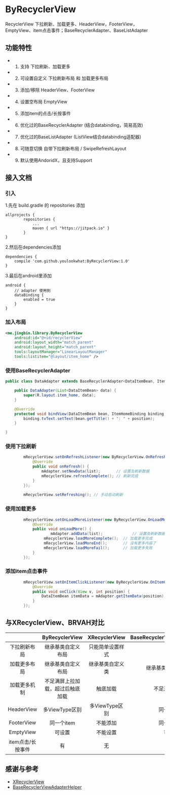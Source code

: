 # ByRecyclerView
RecyclerView 下拉刷新、加载更多、HeaderView，FooterView，EmptyView、item点击事件；BaseRecyclerAdapter、BaseListAdapter


## 功能特性
 - 1. 支持 下拉刷新、加载更多
 - 2. 可设置自定义 下拉刷新布局 和 加载更多布局
 - 3. 添加/移除 HeaderView、FooterView
 - 4. 设置空布局 EmptyView
 - 5. 添加item的点击/长按事件
 - 6. 优化过的BaseRecyclerAdapter (结合databinding，简易高效)
 - 7. 优化过的BaseListAdapter (ListView结合databinding适配器)
 - 8. 可随意切换 自带下拉刷新布局 / SwipeRefreshLayout
 - 9. 默认使用AndoridX，且支持Support


## 接入文档
### 引入

1.先在 build.gradle 的 repositories 添加

```
allprojects {
		repositories {
			...
			maven { url "https://jitpack.io" }
		}
}
```

2.然后在dependencies添加

```
dependencies {
	compile 'com.github.youlookwhat:ByRecyclerView:1.0'
}
```

3.最后在android里添加

```
android {
    // adapter 使用到
    dataBinding {
        enabled = true
    }
}

```

### 加入布局
```xml
<me.jingbin.library.ByRecyclerView
    android:id="@+id/recyclerView"
    android:layout_width="match_parent"
    android:layout_height="match_parent"
    tools:layoutManager="LinearLayoutManager"
    tools:listitem="@layout/item_home" />
```

### 使用BaseRecyclerAdapter
```java
public class DataAdapter extends BaseRecyclerAdapter<DataItemBean, ItemHomeBinding> {

    public DataAdapter(List<DataItemBean> data) {
        super(R.layout.item_home, data);
    }

    @Override
    protected void bindView(DataItemBean bean, ItemHomeBinding binding, int position) {
        binding.tvText.setText(bean.getTitle() + ": " + position);
    }

}
```

### 使用下拉刷新
```java
        mRecyclerView.setOnRefreshListener(new ByRecyclerView.OnRefreshListener() {
            @Override
            public void onRefresh() {
                mAdapter.setNewData(list);       // 设置及刷新数据
                mRecyclerView.refreshComplete(); // 刷新完成
            }
        });
        
        mRecyclerView.setRefreshing(); // 手动启动刷新
```

### 使用加载更多
```java
        mRecyclerView.setOnLoadMoreListener(new ByRecyclerView.OnLoadMoreListener() {
            @Override
            public void onLoadMore() {
					mAdapter.addData(list);             // 设置及刷新数据
                 mRecyclerView.loadMoreComplete();  // 加载更多完成 
                 mRecyclerView.loadMoreEnd();       // 没有更多内容了
                 mRecyclerView.loadMoreFail();      // 加载更多失败
            }
        });
```


### 添加item点击事件
```java
		mRecyclerView.setOnItemClickListener(new ByRecyclerView.OnItemClickListener() {
            @Override
            public void onClick(View v, int position) {
	            DataItemBean itemData = mAdapter.getItemData(position);
            }
        });
```


<!--## Demo-->


## 与XRecyclerView、BRVAH对比

<!--ByRecyclerView 借鉴了XRecyclerView和BRVAH的很多地方。

 - 其中上拉刷新、加载更多、添加HeaderView参考于XRecyclerView，且在其基础上进行了深度优化，使其可以设置自定义的下拉刷新布局 和 加载更多布局。
 - FooterView、EmptyView、item点击/长按事件 参考于BRVAH，优化了BRVAH的加载更多逻辑，使其首屏上拉才加载而不是不足一屏才加载。-->

||ByRecyclerView|XRecyclerView|BaseRecyclerViewAdapterHelper|
|:--:|:--:|:--:|:--:|
|下拉刷新布局|继承基类自定义布局|只能简单设置样式|无|
|加载更多布局|继承基类自定义布局|继承基类自定义类|继承基类设置对应布局|
|加载更多机制|不足满屏上拉加载，超过后触底加载|触底加载|不足满屏即加载|
|HeaderView|多ViewType区别|多ViewType区别|同一个item|
|FooterView|同一个item|不能添加|同一个item|
|EmptyView|可设置|不能设置|可设置|
|item点击/长按事件|有|无|有|


## 感谢与参考
 - [XRecyclerView](https://github.com/XRecyclerView/XRecyclerView)
 - [BaseRecyclerViewAdapterHelper](https://github.com/CymChad/BaseRecyclerViewAdapterHelper)

